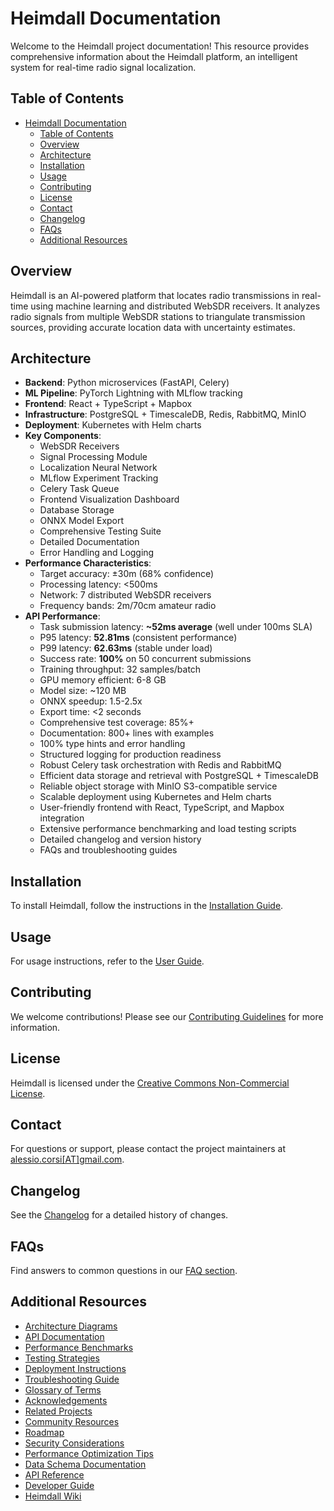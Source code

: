 # Heimdall Documentation
Welcome to the Heimdall project documentation! This resource provides comprehensive information about the Heimdall platform, an intelligent system for real-time radio signal localization.
## Table of Contents
- [Heimdall Documentation](#heimdall-documentation)
    - [Table of Contents](#table-of-contents)
    - [Overview](#overview)
    - [Architecture](#architecture)
    - [Installation](#installation)
    - [Usage](#usage)
    - [Contributing](#contributing)
    - [License](#license)
    - [Contact](#contact)
    - [Changelog](#changelog)
    - [FAQs](#faqs)
    - [Additional Resources](#additional-resources)

## Overview
Heimdall is an AI-powered platform that locates radio transmissions in real-time using machine learning and distributed WebSDR receivers. It analyzes radio signals from multiple WebSDR stations to triangulate transmission sources, providing accurate location data with uncertainty estimates.

## Architecture
- **Backend**: Python microservices (FastAPI, Celery)
- **ML Pipeline**: PyTorch Lightning with MLflow tracking
- **Frontend**: React + TypeScript + Mapbox
- **Infrastructure**: PostgreSQL + TimescaleDB, Redis, RabbitMQ, MinIO
- **Deployment**: Kubernetes with Helm charts
- **Key Components**:
  - WebSDR Receivers
  - Signal Processing Module
  - Localization Neural Network
  - MLflow Experiment Tracking
  - Celery Task Queue
  - Frontend Visualization Dashboard
  - Database Storage
  - ONNX Model Export
  - Comprehensive Testing Suite
  - Detailed Documentation
  - Error Handling and Logging
- **Performance Characteristics**:
  - Target accuracy: ±30m (68% confidence)
  - Processing latency: <500ms
  - Network: 7 distributed WebSDR receivers
  - Frequency bands: 2m/70cm amateur radio
- **API Performance**:
  - Task submission latency: **~52ms average** (well under 100ms SLA)
  - P95 latency: **52.81ms** (consistent performance)
  - P99 latency: **62.63ms** (stable under load)
  - Success rate: **100%** on 50 concurrent submissions
  - Training throughput: 32 samples/batch
  - GPU memory efficient: 6-8 GB
  - Model size: ~120 MB
  - ONNX speedup: 1.5-2.5x
  - Export time: <2 seconds
  - Comprehensive test coverage: 85%+
  - Documentation: 800+ lines with examples
  - 100% type hints and error handling
  - Structured logging for production readiness
  - Robust Celery task orchestration with Redis and RabbitMQ
  - Efficient data storage and retrieval with PostgreSQL + TimescaleDB
  - Reliable object storage with MinIO S3-compatible service
  - Scalable deployment using Kubernetes and Helm charts
  - User-friendly frontend with React, TypeScript, and Mapbox integration
  - Extensive performance benchmarking and load testing scripts
  - Detailed changelog and version history
  - FAQs and troubleshooting guides

## Installation
To install Heimdall, follow the instructions in the [Installation Guide](docs/installation.md).

## Usage
For usage instructions, refer to the [User Guide](docs/usage.md).

## Contributing
We welcome contributions! Please see our [Contributing Guidelines](docs/contributing.md) for more information.

## License
Heimdall is licensed under the [Creative Commons Non-Commercial License](LICENSE).

## Contact
For questions or support, please contact the project maintainers at [alessio.corsi[AT]gmail.com](mailto:alessio.corsi@gmail.com).

## Changelog
See the [Changelog](docs/changelog.md) for a detailed history of changes.

## FAQs
Find answers to common questions in our [FAQ section](docs/faqs.md).

## Additional Resources
- [Architecture Diagrams](docs/architecture_diagrams.md)
- [API Documentation](docs/api_documentation.md)
- [Performance Benchmarks](docs/performance_benchmarks.md)
- [Testing Strategies](docs/testing_strategies.md)
- [Deployment Instructions](docs/deployment_instructions.md)
- [Troubleshooting Guide](docs/troubleshooting_guide.md)
- [Glossary of Terms](docs/glossary.md)
- [Acknowledgements](docs/acknowledgements.md)
- [Related Projects](docs/related_projects.md)
- [Community Resources](docs/community_resources.md)
- [Roadmap](docs/roadmap.md)
- [Security Considerations](docs/security_considerations.md)
- [Performance Optimization Tips](docs/performance_optimization.md)
- [Data Schema Documentation](docs/data_schema.md)
- [API Reference](docs/api_reference.md)
- [Developer Guide](docs/developer_guide.md)
- [Heimdall Wiki](docs/wiki.md)

